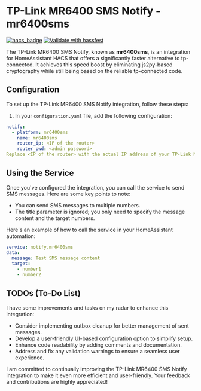 # TP-Link MR6400 SMS Notify - mr6400sms
[![hacs_badge](https://img.shields.io/badge/HACS-Custom-41BDF5.svg)](https://github.com/hacs/integration) [![Validate with hassfest](https://github.com/cziter15/ha-tplink-mr6400-sms-notify/actions/workflows/hassfest.yml/badge.svg)](https://github.com/cziter15/ha-tplink-mr6400-sms-notify/actions/workflows/hassfest.yml)

The TP-Link MR6400 SMS Notify, known as **mr6400sms**, is an integration for HomeAssistant HACS that offers a significantly faster alternative to tp-connected. It achieves this speed boost by eliminating js2py-based cryptography while still being based on the reliable tp-connected code.

## Configuration

To set up the TP-Link MR6400 SMS Notify integration, follow these steps:

1. In your `configuration.yaml` file, add the following configuration:

```yaml
notify:
  - platform: mr6400sms
    name: mr6400sms
    router_ip: <IP of the router>
    router_pwd: <admin password>
Replace <IP of the router> with the actual IP address of your TP-Link MR6400 router, and <admin password> with your router's administrator password.
```

## Using the Service
Once you've configured the integration, you can call the service to send SMS messages. Here are some key points to note:

- You can send SMS messages to multiple numbers.
- The title parameter is ignored; you only need to specify the message content and the target numbers.

Here's an example of how to call the service in your HomeAssistant automation:

```yaml
service: notify.mr6400sms
data:
  message: Test SMS message content
  target:
    - number1
    - number2
```

## TODOs (To-Do List)
I have some improvements and tasks on my radar to enhance this integration:

- Consider implementing outbox cleanup for better management of sent messages.
- Develop a user-friendly UI-based configuration option to simplify setup.
- Enhance code readability by adding comments and documentation.
- Address and fix any validation warnings to ensure a seamless user experience.

I am committed to continually improving the TP-Link MR6400 SMS Notify integration to make it even more efficient and user-friendly. Your feedback and contributions are highly appreciated!
